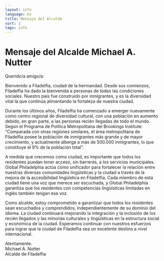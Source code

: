```yaml
---
layout: info
language: es
title: Mensaje del Alcalde
sort: 1
tags: info
---
```

Mensaje del Alcalde Michael A. Nutter
=====================================
Querido/a amigo/a:

Bienvenido a Filadelfia, ciudad de la hermandad. Desde sus comienzos, Filadelfia ha 
dado la bienvenida a personas de todas las condiciones sociales. Nuestro país fue 
construido por inmigrantes, y es la diversidad vital la que continúa alimentando la 
fortaleza de nuestra ciudad.

Durante los últimos años, Filadelfia ha comenzado a emerger nuevamente como centro 
regional de diversidad cultural, con una población en aumento debido, en gran parte, a 
las personas recién llegadas de todo el mundo. Según el Programa de Política 
Metropolitana del Brookings Institute: “Comparada con otras regiones similares, el área 
metropolitana de Filadelfia posee la población de inmigrantes más grande y de mayor 
crecimiento, y actualmente alberga a más de 500.000 inmigrantes, lo que constituye el 
9% de la población total”.

A medida que crecemos como ciudad, es importante que todos los residentes puedan 
tener acceso, sin barreras, a los servicios municipales. Global Philadelphia actúa como 
unificador para fortalecer la relación entre nuestras diversas comunidades lingüísticas y 
la ciudad a través de la mejora de la accesibilidad lingüística en Filadelfia. Cada 
miembro de esta ciudad tiene una voz que merece ser escuchada, y Global Philadelphia 
garantiza que los residentes con competencias lingüísticas limitadas en inglés también 
tengan esa voz.

Como alcalde, estoy comprometido a garantizar que todos los residentes sean 
escuchados y comprendidos, independientemente de su dominio del idioma. La ciudad 
continuará mejorando la integración y la inclusión de los recién llegados y las minorías 
culturales y lingüísticas en la estructura social y económica de la ciudad. Esperamos 
continuar con nuestros esfuerzos para lograr que la ciudad de Filadelfia sea un 
excelente destino a nivel internacional.

Atentamente.  
Michael A. Nutter  
Alcalde de Filadelfia